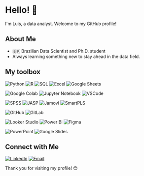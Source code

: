 # Hello! 👋

I'm Luis, a data analyst. Welcome to my GitHub profile!

## About Me
- 🇧🇷 Brazilian Data Scientist and Ph.D. student
- Always learning something new to stay ahead in the data field.


## My toolbox

![Python](https://img.shields.io/badge/Python-3776AB?style=for-the-badge&logo=python&logoColor=white)
![R](https://img.shields.io/badge/R-276DC3?style=for-the-badge&logo=r&logoColor=white)
![SQL](https://img.shields.io/badge/SQL-4479A1?style=for-the-badge&logo=postgresql&logoColor=white)
![Excel](https://img.shields.io/badge/Excel-217346?style=for-the-badge&logo=microsoft-excel&logoColor=white)
![Google Sheets](https://img.shields.io/badge/Google_Sheets-34A853?style=for-the-badge&logo=google-sheets&logoColor=white)

![Google Colab](https://img.shields.io/badge/Google_Colab-F9AB00?style=for-the-badge&logo=google-colab&logoColor=white)
![Jupyter Notebook](https://img.shields.io/badge/Jupyter-F37626?style=for-the-badge&logo=jupyter&logoColor=white)
![VSCode](https://img.shields.io/badge/VS_Code-0078D4?style=for-the-badge&logo=visual-studio-code&logoColor=white)

![SPSS](https://img.shields.io/badge/SPSS-0033A0?style=for-the-badge&logo=ibm&logoColor=white)
![JASP](https://img.shields.io/badge/JASP-3776AB?style=for-the-badge&logo=jasp&logoColor=white)
![Jamovi](https://img.shields.io/badge/Jamovi-3776AB?style=for-the-badge&logo=jamovi&logoColor=white)
![SmartPLS](https://img.shields.io/badge/SmartPLS-3776AB?style=for-the-badge&logo=smartpls&logoColor=white)

![GitHub](https://img.shields.io/badge/GitHub-181717?style=for-the-badge&logo=github&logoColor=white)
![GitLab](https://img.shields.io/badge/GitLab-FC6D26?style=for-the-badge&logo=gitlab&logoColor=white)

![Looker Studio](https://img.shields.io/badge/Looker_Studio-4285F4?style=for-the-badge&logo=looker&logoColor=white)
![Power BI](https://img.shields.io/badge/Power_BI-F2C811?style=for-the-badge&logo=powerbi&logoColor=black)
![Figma](https://img.shields.io/badge/Figma-F24E1E?style=for-the-badge&logo=figma&logoColor=white)

![PowerPoint](https://img.shields.io/badge/PowerPoint-B7472A?style=for-the-badge&logo=microsoft-powerpoint&logoColor=white)
![Google Slides](https://img.shields.io/badge/Google_Slides-F4B400?style=for-the-badge&logo=google-slides&logoColor=white)




## Connect with Me
[![LinkedIn](https://img.shields.io/badge/LinkedIn-0077B5?style=for-the-badge&logo=linkedin&logoColor=white)](https://www.linkedin.com/in/luisdzanetta/)
[![Email](https://img.shields.io/badge/Email-D14836?style=for-the-badge&logo=gmail&logoColor=white)](mailto:luis.dzanetta@gmail.com)

Thank you for visiting my profile! 😊
